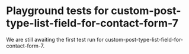 # Playground tests for custom-post-type-list-field-for-contact-form-7
We are still awaiting the first test run for custom-post-type-list-field-for-contact-form-7.
